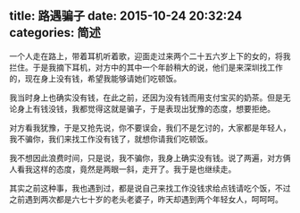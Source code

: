 title: 路遇骗子
date: 2015-10-24 20:32:24
categories: 简述
  --- 


一个人走在路上，带着耳机听着歌，迎面走过来两个二十五六岁上下的女的，将我拦住。于是我摘下耳机，对方中的其中一个年龄稍大的说，他们是来深圳找工作的，现在身上没有钱，希望我能够请她们吃顿饭。


我当时身上也确实没有钱，在此之前，还因为没有钱而用支付宝买的奶茶。但是无论身上有钱没钱，我都觉得这就是骗子，于是表现出犹豫的态度，想要拒绝。


对方看我犹豫，于是又抢先说，你不要误会，我们不是乞讨的，大家都是年轻人，我不骗你，我们来找工作没有钱了，就想你请我们吃顿饭。


我不想因此浪费时间，只是说，我不骗你，我身上确实没有钱。说了两遍，对方俩人看我这样的态度，竟然是两眼一斜，走开了。我于是也继续走。


其实之前这种事，我也遇到过，都是说自己来找工作没钱求给点钱请吃个饭，不过之前遇到两次都是六七十岁的老头老婆子，昨天却遇到两个年轻女人，呵呵呵。